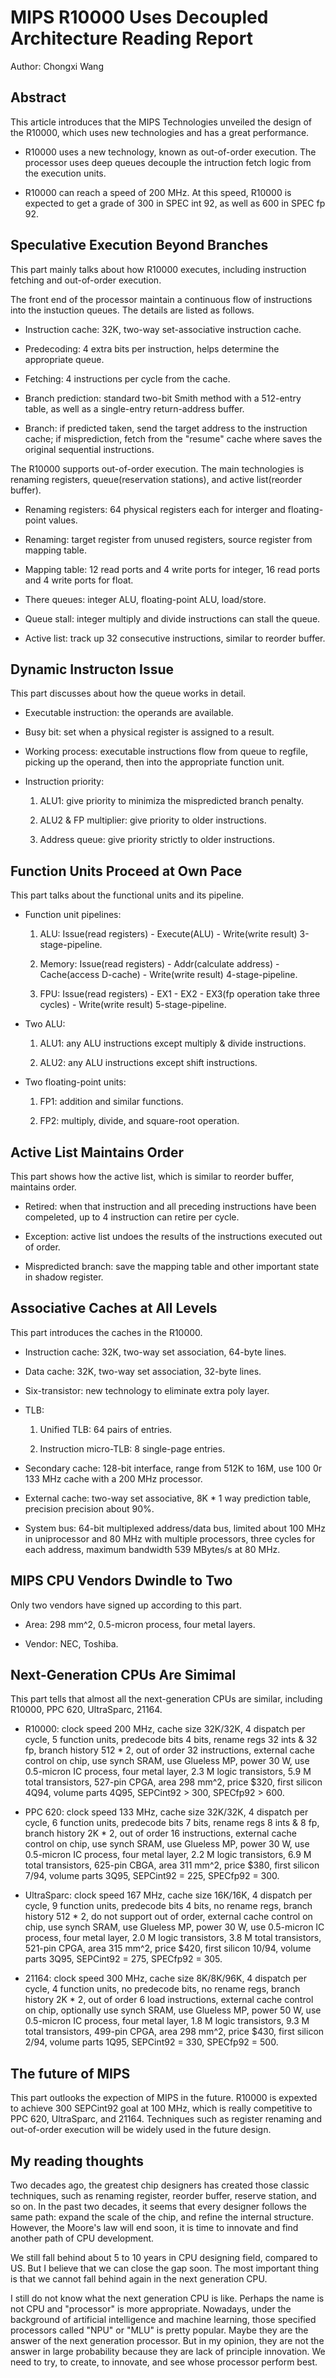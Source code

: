 # MIPS R10000 Uses Decoupled Architecture Reading Report

Author: Chongxi Wang

## Abstract

This article introduces that the MIPS Technologies unveiled the design of the R10000, which uses new technologies and has a great performance.

- R10000 uses a new technology, known as out-of-order execution. The processor uses deep queues decouple the intruction fetch logic from the execution units.

- R10000 can reach a speed of 200 MHz. At this speed, R10000 is expected to get a grade of 300 in SPEC int 92, as well as 600 in SPEC fp 92.

## Speculative Execution Beyond Branches

This part mainly talks about how R10000 executes, including instruction fetching and out-of-order execution.

The front end of the processor maintain a continuous flow of instructions into the instuction queues. The details are listed as follows.

- Instruction cache: 32K, two-way set-associative instruction cache.

- Predecoding: 4 extra bits per instruction, helps determine the appropriate queue.

- Fetching: 4 instructions per cycle from the cache.

- Branch prediction: standard two-bit Smith method with a 512-entry table, as well as a single-entry return-address buffer.

- Branch: if predicted taken, send the target address to the instruction cache; if misprediction, fetch from the "resume" cache where saves the original sequential instructions.

The R10000 supports out-of-order execution. The main technologies is renaming registers, queue(reservation stations), and active list(reorder buffer).

- Renaming registers: 64 physical registers each for interger and floating-point values.

- Renaming: target register from unused registers, source register from mapping table.

- Mapping table: 12 read ports and 4 write ports for integer, 16 read ports and 4 write ports for float.

- There queues: integer ALU, floating-point ALU, load/store.

- Queue stall: integer multiply and divide instructions can stall the queue.

- Active list: track up 32 consecutive instructions, similar to reorder buffer.

## Dynamic Instructon Issue

This part discusses about how the queue works in detail.

- Executable instruction: the operands are available.

- Busy bit: set when a physical register is assigned to a result.

- Working process: executable instructions flow from queue to regfile, picking up the operand, then into the appropriate function unit.

- Instruction priority:

  1. ALU1: give priority to minimiza the mispredicted branch penalty.

  2. ALU2 & FP multiplier: give priority to older instructions.

  3. Address queue: give priority strictly to older instructions.

## Function Units Proceed at Own Pace

This part talks about the functional units and its pipeline.

- Function unit pipelines:

  1. ALU: Issue(read registers) - Execute(ALU) - Write(write result) 3-stage-pipeline.

  2. Memory: Issue(read registers) - Addr(calculate address) - Cache(access D-cache) - Write(write result) 4-stage-pipeline.

  3. FPU: Issue(read registers) - EX1 - EX2 - EX3(fp operation take three cycles) - Write(write result) 5-stage-pipeline.

- Two ALU:

  1. ALU1: any ALU instructions except multiply & divide instructions.

  2. ALU2: any ALU instructions except shift instructions.

- Two floating-point units:

  1. FP1: addition and similar functions.

  2. FP2: multiply, divide, and square-root operation.

## Active List Maintains Order

This part shows how the active list, which is similar to reorder buffer, maintains order.

- Retired: when that instruction and all preceding instructions have been compeleted, up to 4 instruction can retire per cycle.

- Exception: active list undoes the results of the instructions executed out of order.

- Mispredicted branch: save the mapping table and other important state in shadow register.

## Associative Caches at All Levels

This part introduces the caches in the R10000.

- Instruction cache: 32K, two-way set association, 64-byte lines.

- Data cache: 32K, two-way set association, 32-byte lines.

- Six-transistor: new technology to eliminate extra poly layer.

- TLB:

  1. Unified TLB: 64 pairs of entries.

  2. Instruction micro-TLB: 8 single-page entries.

- Secondary cache: 128-bit interface, range from 512K to 16M, use 100 0r 133 MHz cache with a 200 MHz processor.

- External cache: two-way set associative, 8K * 1 way prediction table, precision precision about 90%.

- System bus: 64-bit multiplexed address/data bus, limited about 100 MHz in uniprocessor and 80 MHz with multiple processors, three cycles for each address, maximum bandwidth 539 MBytes/s at 80 MHz.

## MIPS CPU Vendors Dwindle to Two

Only two vendors have signed up according to this part.

- Area: 298 mm^2, 0.5-micron process, four metal layers.

- Vendor: NEC, Toshiba.

## Next-Generation CPUs Are Simimal

This part tells that almost all the next-generation CPUs are similar, including R10000, PPC 620, UltraSparc, 21164.

- R10000: clock speed 200 MHz, cache size 32K/32K, 4 dispatch per cycle, 5 function units, predecode bits 4 bits, rename regs 32 ints & 32 fp, branch history 512 * 2, out of order 32 instructions, external cache control on chip, use synch SRAM, use Glueless MP, power 30 W, use 0.5-micron IC process, four metal layer, 2.3 M logic transistors, 5.9 M total transistors, 527-pin CPGA, area 298 mm^2, price $320, first silicon 4Q94, volume parts 4Q95, SEPCint92 > 300, SPECfp92 > 600.

- PPC 620: clock speed 133 MHz, cache size 32K/32K, 4 dispatch per cycle, 6 function units, predecode bits 7 bits, rename regs 8 ints & 8 fp, branch history 2K * 2, out of order 16 instructions, external cache control on chip, use synch SRAM, use Glueless MP, power 30 W, use 0.5-micron IC process, four metal layer, 2.2 M logic transistors, 6.9 M total transistors, 625-pin CBGA, area 311 mm^2, price $380, first silicon 7/94, volume parts 3Q95, SEPCint92 = 225, SPECfp92 = 300.

- UltraSparc: clock speed 167 MHz, cache size 16K/16K, 4 dispatch per cycle, 9 function units, predecode bits 4 bits, no rename regs, branch history 512 * 2, do not support out of order, external cache control on chip, use synch SRAM, use Glueless MP, power 30 W, use 0.5-micron IC process, four metal layer, 2.0 M logic transistors, 3.8 M total transistors, 521-pin CPGA, area 315 mm^2, price $420, first silicon 10/94, volume parts 3Q95, SEPCint92 = 275, SPECfp92 = 305.

- 21164: clock speed 300 MHz, cache size 8K/8K/96K, 4 dispatch per cycle, 4 function units, no predecode bits, no rename regs, branch history 2K * 2, out of order 6 load instructions, external cache control on chip, optionally use synch SRAM, use Glueless MP, power 50 W, use 0.5-micron IC process, four metal layer, 1.8 M logic transistors, 9.3 M total transistors, 499-pin CPGA, area 298 mm^2, price $430, first silicon 2/94, volume parts 1Q95, SEPCint92 = 330, SPECfp92 = 500.

## The future of MIPS

This part outlooks the expection of MIPS in the future. R10000 is expexted to achieve 300 SEPCint92 goal at 100 MHz, which is really competitive to PPC 620, UltraSparc, and 21164. Techniques such as register renaming and out-of-order execution will be widely used in the future design.

## My reading thoughts

Two decades ago, the greatest chip designers has created those classic techniques, such as renaming register, reorder buffer, reserve station, and so on. In the past two decades, it seems that every designer follows the same path: expand the scale of the chip, and refine the internal structure. However, the Moore's law will end soon, it is time to innovate and find another path of CPU development.

We still fall behind about 5 to 10 years in CPU designing field, compared to US. But I believe that we can close the gap soon. The most important thing is that we cannot fall behind again in the next generation CPU.

I still do not know what the next generation CPU is like. Perhaps the name is not CPU and "processor" is more appropriate. Nowadays, under the background of artificial intelligence and machine learning, those specified processors called "NPU" or "MLU" is pretty popular. Maybe they are the answer of the next generation processor. But in my opinion, they are not the answer in large probability because they are lack of principle innovation. We need to try, to create, to innovate, and see whose processor perform best.
